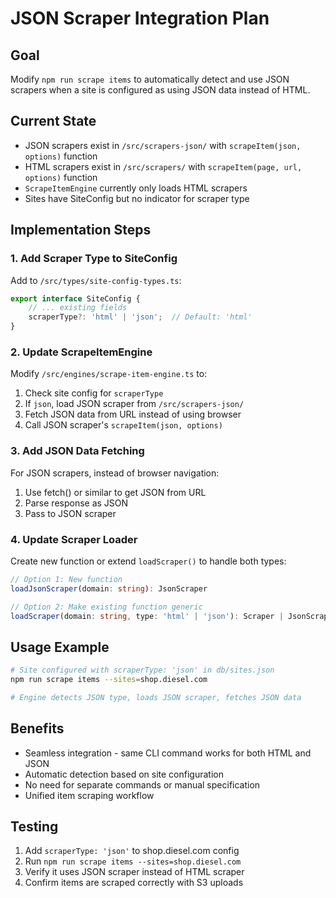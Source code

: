# JSON Scraper Integration Plan

## Goal
Modify `npm run scrape items` to automatically detect and use JSON scrapers when a site is configured as using JSON data instead of HTML.

## Current State
- JSON scrapers exist in `/src/scrapers-json/` with `scrapeItem(json, options)` function
- HTML scrapers exist in `/src/scrapers/` with `scrapeItem(page, url, options)` function  
- `ScrapeItemEngine` currently only loads HTML scrapers
- Sites have SiteConfig but no indicator for scraper type

## Implementation Steps

### 1. Add Scraper Type to SiteConfig
Add to `/src/types/site-config-types.ts`:
```typescript
export interface SiteConfig {
    // ... existing fields
    scraperType?: 'html' | 'json';  // Default: 'html'
}
```

### 2. Update ScrapeItemEngine
Modify `/src/engines/scrape-item-engine.ts` to:
1. Check site config for `scraperType`
2. If `json`, load JSON scraper from `/src/scrapers-json/`
3. Fetch JSON data from URL instead of using browser
4. Call JSON scraper's `scrapeItem(json, options)`

### 3. Add JSON Data Fetching
For JSON scrapers, instead of browser navigation:
1. Use fetch() or similar to get JSON from URL
2. Parse response as JSON
3. Pass to JSON scraper

### 4. Update Scraper Loader
Create new function or extend `loadScraper()` to handle both types:
```typescript
// Option 1: New function
loadJsonScraper(domain: string): JsonScraper

// Option 2: Make existing function generic
loadScraper(domain: string, type: 'html' | 'json'): Scraper | JsonScraper
```

## Usage Example
```bash
# Site configured with scraperType: 'json' in db/sites.json
npm run scrape items --sites=shop.diesel.com

# Engine detects JSON type, loads JSON scraper, fetches JSON data
```

## Benefits
- Seamless integration - same CLI command works for both HTML and JSON
- Automatic detection based on site configuration
- No need for separate commands or manual specification
- Unified item scraping workflow

## Testing
1. Add `scraperType: 'json'` to shop.diesel.com config
2. Run `npm run scrape items --sites=shop.diesel.com`
3. Verify it uses JSON scraper instead of HTML scraper
4. Confirm items are scraped correctly with S3 uploads